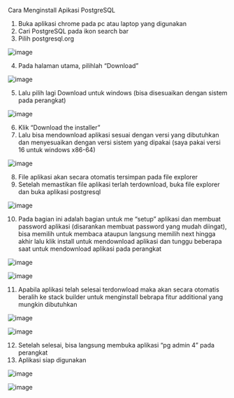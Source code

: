Cara Menginstall Apikasi PostgreSQL
1.	Buka aplikasi chrome pada pc atau laptop yang digunakan
2.	Cari PostgreSQL pada ikon search bar
3.	Pilih postgresql.org 

![image](https://github.com/Rezza-Mediani/pertemuan1_basisdata/assets/148309853/7acb1c36-69f0-4ca0-b621-01e65d1b805e)


4.	Pada halaman utama, pilihlah “Download”

![image](https://github.com/Rezza-Mediani/pertemuan1_basisdata/assets/148309853/596a8e4b-5710-4926-b7bd-71d53c259f98)


5.	Lalu pilih lagi Download untuk windows (bisa disesuaikan dengan sistem pada perangkat)

![image](https://github.com/Rezza-Mediani/pertemuan1_basisdata/assets/148309853/d311b811-1518-48b1-9aa7-d843eb7105c6)


6.	Klik “Download the installer”
7.	Lalu bisa mendownload aplikasi sesuai dengan versi yang dibutuhkan dan menyesuaikan dengan versi sistem yang dipakai (saya pakai versi 16 untuk windows x86-64)

![image](https://github.com/Rezza-Mediani/pertemuan1_basisdata/assets/148309853/cad884c5-1d3f-4182-9c8d-c8b1477d9ecc)


8.	File aplikasi akan secara otomatis tersimpan pada file explorer
9.	Setelah memastikan file aplikasi terlah terdownload, buka file explorer dan buka aplikasi postgresql

![image](https://github.com/Rezza-Mediani/pertemuan1_basisdata/assets/148309853/f0078527-ac28-4dcb-b8f2-5cbaaf220dfa)


10.	Pada bagian ini adalah bagian untuk me “setup” aplikasi dan membuat password aplikasi (disarankan membuat password yang mudah diingat), bisa memilih untuk membaca ataupun langsung memilih next hingga akhir lalu klik install untuk mendownload aplikasi dan tunggu beberapa saat untuk mendownload aplikasi pada perangkat

![image](https://github.com/Rezza-Mediani/pertemuan1_basisdata/assets/148309853/59f79d28-503a-4d7c-92cc-b600fd925bad)

![image](https://github.com/Rezza-Mediani/pertemuan1_basisdata/assets/148309853/73fa6211-f595-4ca8-84de-810a6b2030d5)



11.	Apabila aplikasi telah selesai terdonwload maka akan secara otomatis beralih ke stack builder untuk menginstall bebrapa fitur additional yang mungkin dibutuhkan 

![image](https://github.com/Rezza-Mediani/pertemuan1_basisdata/assets/148309853/629aa7e8-1d03-4bae-a4ac-a62e2f83347d)

![image](https://github.com/Rezza-Mediani/pertemuan1_basisdata/assets/148309853/ca54c6d7-5b73-466a-8984-7c0fca6343e9)


12.	Setelah selesai, bisa langsung membuka aplikasi “pg admin 4” pada perangkat
13.	Aplikasi siap digunakan 

![image](https://github.com/Rezza-Mediani/pertemuan1_basisdata/assets/148309853/fbee4220-35d8-4db4-a007-a3219905f952)

![image](https://github.com/Rezza-Mediani/pertemuan1_basisdata/assets/148309853/714a5483-b0ba-4a23-952b-1dafe9e760db)



